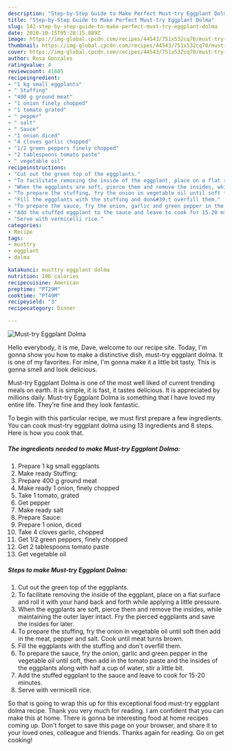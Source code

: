 ```yaml
---
description: "Step-by-Step Guide to Make Perfect Must-try Eggplant Dolma"
title: "Step-by-Step Guide to Make Perfect Must-try Eggplant Dolma"
slug: 142-step-by-step-guide-to-make-perfect-must-try-eggplant-dolma
date: 2020-10-15T05:28:15.889Z
image: https://img-global.cpcdn.com/recipes/44543/751x532cq70/must-try-eggplant-dolma-recipe-main-photo.jpg
thumbnail: https://img-global.cpcdn.com/recipes/44543/751x532cq70/must-try-eggplant-dolma-recipe-main-photo.jpg
cover: https://img-global.cpcdn.com/recipes/44543/751x532cq70/must-try-eggplant-dolma-recipe-main-photo.jpg
author: Rosa Gonzales
ratingvalue: 4
reviewcount: 41605
recipeingredient:
- "1 kg small eggplants"
- " Stuffing"
- "400 g ground meat"
- "1 onion finely chopped"
- "1 tomato grated"
- " pepper"
- " salt"
- " Sauce"
- "1 onion diced"
- "4 cloves garlic chopped"
- "1/2 green peppers finely chopped"
- "2 tablespoons tomato paste"
- " vegetable oil"
recipeinstructions:
- "Cut out the green top of the eggplants."
- "To facilitate removing the inside of the eggplant, place on a flat surface and roll it with your hand back and forth while applying a little pressure."
- "When the eggplants are soft, pierce them and remove the insides, while maintaining the outer layer intact. Fry the pierced eggplants and save the insides for later."
- "To prepare the stuffing, fry the onion in vegetable oil until soft then add in the meat, pepper and salt. Cook until meat turns brown."
- "Fill the eggplants with the stuffing and don&#39;t overfill them."
- "To prepare the sauce, fry the onion, garlic and green pepper in the vegetable oil until soft, then add in the tomato paste and the insides of the eggplants along with half a cup of water, stir a little bit."
- "Add the stuffed eggplant to the sauce and leave to cook for 15-20 minutes."
- "Serve with vermicelli rice."
categories:
- Recipe
tags:
- musttry
- eggplant
- dolma

katakunci: musttry eggplant dolma 
nutrition: 106 calories
recipecuisine: American
preptime: "PT29M"
cooktime: "PT49M"
recipeyield: "3"
recipecategory: Dinner

---
```



![Must-try Eggplant Dolma](https://img-global.cpcdn.com/recipes/44543/751x532cq70/must-try-eggplant-dolma-recipe-main-photo.jpg)

Hello everybody, it is me, Dave, welcome to our recipe site. Today, I'm gonna show you how to make a distinctive dish, must-try eggplant dolma. It is one of my favorites. For mine, I'm gonna make it a little bit tasty. This is gonna smell and look delicious.



Must-try Eggplant Dolma is one of the most well liked of current trending meals on earth. It is simple, it is fast, it tastes delicious. It is appreciated by millions daily. Must-try Eggplant Dolma is something that I have loved my entire life. They're fine and they look fantastic.


To begin with this particular recipe, we must first prepare a few ingredients. You can cook must-try eggplant dolma using 13 ingredients and 8 steps. Here is how you cook that.

<!--inarticleads1-->

##### The ingredients needed to make Must-try Eggplant Dolma:

1. Prepare 1 kg small eggplants
1. Make ready  Stuffing:
1. Prepare 400 g ground meat
1. Make ready 1 onion, finely chopped
1. Take 1 tomato, grated
1. Get  pepper
1. Make ready  salt
1. Prepare  Sauce:
1. Prepare 1 onion, diced
1. Take 4 cloves garlic, chopped
1. Get 1/2 green peppers, finely chopped
1. Get 2 tablespoons tomato paste
1. Get  vegetable oil




<!--inarticleads2-->

##### Steps to make Must-try Eggplant Dolma:

1. Cut out the green top of the eggplants.
1. To facilitate removing the inside of the eggplant, place on a flat surface and roll it with your hand back and forth while applying a little pressure.
1. When the eggplants are soft, pierce them and remove the insides, while maintaining the outer layer intact. Fry the pierced eggplants and save the insides for later.
1. To prepare the stuffing, fry the onion in vegetable oil until soft then add in the meat, pepper and salt. Cook until meat turns brown.
1. Fill the eggplants with the stuffing and don&#39;t overfill them.
1. To prepare the sauce, fry the onion, garlic and green pepper in the vegetable oil until soft, then add in the tomato paste and the insides of the eggplants along with half a cup of water, stir a little bit.
1. Add the stuffed eggplant to the sauce and leave to cook for 15-20 minutes.
1. Serve with vermicelli rice.




So that is going to wrap this up for this exceptional food must-try eggplant dolma recipe. Thank you very much for reading. I am confident that you can make this at home. There is gonna be interesting food at home recipes coming up. Don't forget to save this page on your browser, and share it to your loved ones, colleague and friends. Thanks again for reading. Go on get cooking!
